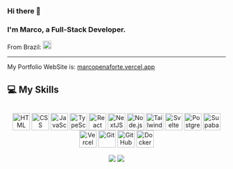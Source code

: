### Hi there 👋

<h3>I'm Marco, a Full-Stack Developer.</h3>
From Brazil: <img height = "20em" src="https://em-content.zobj.net/thumbs/120/google/350/flag-brazil_1f1e7-1f1f7.png"/>
<hr>

My Portfolio WebSite is: [marcopenaforte.vercel.app](https://marcopenaforte.space)

## **💻 My Skills** 

<div style="display: inline_block" align="center">
  <br>
  <img align="center" alt="HTML" height="40" width="40" src="https://cdn.simpleicons.org/html5" />
  <img align="center" alt="CSS" height="40" width="40" src="https://cdn.simpleicons.org/css3" />
  <img align="center" alt="JavaScript" height="40" width="40" src="https://cdn.simpleicons.org/javascript" />
  <img align="center" alt="TypeScript" height="40" width="40" src="https://cdn.simpleicons.org/typescript" />
  <img align="center" alt="React" height="40" width="40" src="https://cdn.simpleicons.org/react" />
  <img align="center" alt="NextJS" height="40" width="40" src="https://cdn.simpleicons.org/nextdotjs" />
  <img align="center" alt="Node.js" height="40" width="40" src="https://cdn.simpleicons.org/nodedotjs" />
  <img align="center" alt="Tailwind CSS" height="40" width="40" src="https://cdn.simpleicons.org/tailwindcss" />
  <img align="center" alt="Svelte" height="40" width="40" src="https://cdn.simpleicons.org/svelte" />
  <img align="center" alt="PostgreSQL" height="40" width="40" src="https://cdn.simpleicons.org/postgresql" />
  <img align="center" alt="Supabase" height="40" width="40" src="https://cdn.simpleicons.org/supabase" />
  <img align="center" alt="Vercel" height="40" width="40" src="https://cdn.simpleicons.org/vercel" />
  <img align="center" alt="Git" height="40" width="40" src="https://cdn.simpleicons.org/git" />
  <img align="center" alt="GitHub" height="40" width="40" src="https://cdn.simpleicons.org/github" />
  <img align="center" alt="Docker" height="40" width="40" src="https://cdn.simpleicons.org/docker" />
  <br>
</div>

<br>

<div align="center"> 
  <a href = "mailto:penafortemarco@gmail.com"><img src="https://img.shields.io/badge/-Gmail-%23333?style=for-the-badge&logo=gmail&logoColor=white" target="_blank"></a>
  <a href="https://www.linkedin.com/in/penafortemarco" target="_blank"><img src="https://img.shields.io/badge/-LinkedIn-%230077B5?style=for-the-badge&logo=linkedin&logoColor=white" target="_blank"></a> 
</div>
